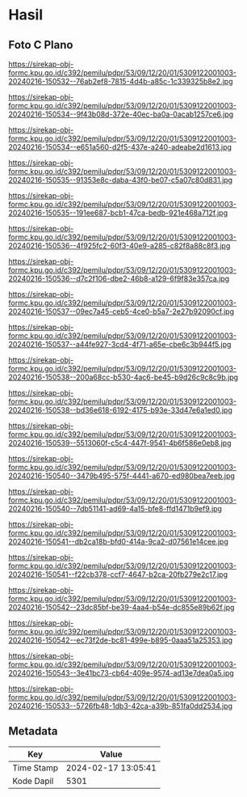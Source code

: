 # Hasil

## Foto C Plano

https://sirekap-obj-formc.kpu.go.id/c392/pemilu/pdpr/53/09/12/20/01/5309122001003-20240216-150532--76ab2ef8-7815-4d4b-a85c-1c339325b8e2.jpg

https://sirekap-obj-formc.kpu.go.id/c392/pemilu/pdpr/53/09/12/20/01/5309122001003-20240216-150534--9f43b08d-372e-40ec-ba0a-0acab1257ce6.jpg

https://sirekap-obj-formc.kpu.go.id/c392/pemilu/pdpr/53/09/12/20/01/5309122001003-20240216-150534--e651a560-d2f5-437e-a240-adeabe2d1613.jpg

https://sirekap-obj-formc.kpu.go.id/c392/pemilu/pdpr/53/09/12/20/01/5309122001003-20240216-150535--91353e8c-daba-43f0-be07-c5a07c80d831.jpg

https://sirekap-obj-formc.kpu.go.id/c392/pemilu/pdpr/53/09/12/20/01/5309122001003-20240216-150535--191ee687-bcb1-47ca-bedb-921e468a712f.jpg

https://sirekap-obj-formc.kpu.go.id/c392/pemilu/pdpr/53/09/12/20/01/5309122001003-20240216-150536--4f925fc2-60f3-40e9-a285-c82f8a88c8f3.jpg

https://sirekap-obj-formc.kpu.go.id/c392/pemilu/pdpr/53/09/12/20/01/5309122001003-20240216-150536--d7c2f106-dbe2-46b8-a129-6f9f83e357ca.jpg

https://sirekap-obj-formc.kpu.go.id/c392/pemilu/pdpr/53/09/12/20/01/5309122001003-20240216-150537--09ec7a45-ceb5-4ce0-b5a7-2e27b92090cf.jpg

https://sirekap-obj-formc.kpu.go.id/c392/pemilu/pdpr/53/09/12/20/01/5309122001003-20240216-150537--a44fe927-3cd4-4f71-a65e-cbe6c3b944f5.jpg

https://sirekap-obj-formc.kpu.go.id/c392/pemilu/pdpr/53/09/12/20/01/5309122001003-20240216-150538--200a68cc-b530-4ac6-be45-b9d26c9c8c9b.jpg

https://sirekap-obj-formc.kpu.go.id/c392/pemilu/pdpr/53/09/12/20/01/5309122001003-20240216-150538--bd36e618-6192-4175-b93e-33d47e6a1ed0.jpg

https://sirekap-obj-formc.kpu.go.id/c392/pemilu/pdpr/53/09/12/20/01/5309122001003-20240216-150539--5513060f-c5c4-447f-9541-4b6f586e0eb8.jpg

https://sirekap-obj-formc.kpu.go.id/c392/pemilu/pdpr/53/09/12/20/01/5309122001003-20240216-150540--3479b495-575f-4441-a670-ed980bea7eeb.jpg

https://sirekap-obj-formc.kpu.go.id/c392/pemilu/pdpr/53/09/12/20/01/5309122001003-20240216-150540--7db51141-ad69-4a15-bfe8-ffd1471b9ef9.jpg

https://sirekap-obj-formc.kpu.go.id/c392/pemilu/pdpr/53/09/12/20/01/5309122001003-20240216-150541--db2ca18b-bfd0-414a-9ca2-d07561e14cee.jpg

https://sirekap-obj-formc.kpu.go.id/c392/pemilu/pdpr/53/09/12/20/01/5309122001003-20240216-150541--f22cb378-ccf7-4647-b2ca-20fb279e2c17.jpg

https://sirekap-obj-formc.kpu.go.id/c392/pemilu/pdpr/53/09/12/20/01/5309122001003-20240216-150542--23dc85bf-be39-4aa4-b54e-dc855e89b62f.jpg

https://sirekap-obj-formc.kpu.go.id/c392/pemilu/pdpr/53/09/12/20/01/5309122001003-20240216-150542--ec73f2de-bc81-499e-b895-0aaa51a25353.jpg

https://sirekap-obj-formc.kpu.go.id/c392/pemilu/pdpr/53/09/12/20/01/5309122001003-20240216-150543--3e41bc73-cb64-409e-9574-ad13e7dea0a5.jpg

https://sirekap-obj-formc.kpu.go.id/c392/pemilu/pdpr/53/09/12/20/01/5309122001003-20240216-150533--5726fb48-1db3-42ca-a39b-851fa0dd2534.jpg


## Metadata

| Key        | Value               |
| ---------- | ------------------- |
| Time Stamp | 2024-02-17 13:05:41 |
| Kode Dapil | 5301                |



